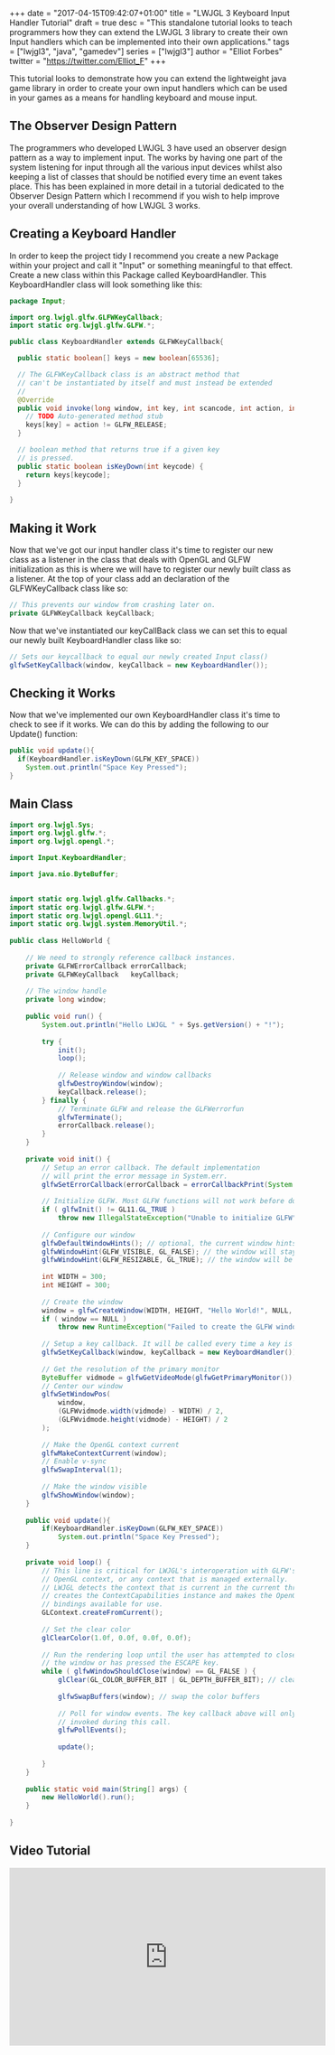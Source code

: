 +++
date = "2017-04-15T09:42:07+01:00"
title = "LWJGL 3 Keyboard Input Handler Tutorial"
draft = true
desc = "This standalone tutorial looks to teach programmers how they can extend the LWJGL 3 library to create their own Input handlers which can be implemented into their own applications."
tags = ["lwjgl3", "java", "gamedev"]
series = ["lwjgl3"]
author = "Elliot Forbes"
twitter = "https://twitter.com/Elliot_F"
+++

<p>This tutorial looks to demonstrate how you can extend the lightweight java game library in order to create your own input handlers which can be used in your games as a means for handling keyboard and mouse input.</p>

<h2>The Observer Design Pattern</h2>

<p>The programmers who developed LWJGL 3 have used an observer design pattern as a way to implement input. The works by having one part of the system listening for input through all the various input devices whilst also keeping a list of classes that should be notified every time an event takes place. This has been explained in more detail in a tutorial dedicated to the Observer Design Pattern which I recommend if you wish to help improve your overall understanding of how LWJGL 3 works.</p>

<h2>Creating a Keyboard Handler</h2>

<p>In order to keep the project tidy I recommend you create a new Package within your project and call it "Input" or something meaningful to that effect. Create a new class within this Package called KeyboardHandler. This KeyboardHandler class will look something like this:</p>

~~~java
package Input;

import org.lwjgl.glfw.GLFWKeyCallback;
import static org.lwjgl.glfw.GLFW.*;

public class KeyboardHandler extends GLFWKeyCallback{

  public static boolean[] keys = new boolean[65536];

  // The GLFWKeyCallback class is an abstract method that
  // can't be instantiated by itself and must instead be extended
  // 
  @Override
  public void invoke(long window, int key, int scancode, int action, int mods) {
    // TODO Auto-generated method stub
    keys[key] = action != GLFW_RELEASE;
  }

  // boolean method that returns true if a given key
  // is pressed.
  public static boolean isKeyDown(int keycode) {
    return keys[keycode];
  }
	
}
~~~

<h2>Making it Work</h2>

<p>Now that we've got our input handler class it's time to register our new class as a listener in the class that deals with OpenGL and GLFW initialization as this is where we will have to register our newly built class as a listener. At the top of your class add an declaration of the GLFWKeyCallback class like so:</p>

~~~java
// This prevents our window from crashing later on.
private GLFWKeyCallback keyCallback;
~~~

<p>Now that we've instantiated our keyCallBack class we can set this to equal our newly built KeyboardHandler class like so:</p>

~~~java
// Sets our keycallback to equal our newly created Input class()
glfwSetKeyCallback(window, keyCallback = new KeyboardHandler());		
~~~

<h2>Checking it Works</h2>

<p>Now that we've implemented our own KeyboardHandler class it's time to check to see if it works. We can do this by adding the following to our Update() function:</p>

~~~java
public void update(){
  if(KeyboardHandler.isKeyDown(GLFW_KEY_SPACE))
    System.out.println("Space Key Pressed");
}
~~~

<h2>Main Class</h2>

~~~java
import org.lwjgl.Sys;
import org.lwjgl.glfw.*;
import org.lwjgl.opengl.*;

import Input.KeyboardHandler;

import java.nio.ByteBuffer;
 

import static org.lwjgl.glfw.Callbacks.*;
import static org.lwjgl.glfw.GLFW.*;
import static org.lwjgl.opengl.GL11.*;
import static org.lwjgl.system.MemoryUtil.*;
 
public class HelloWorld {
 
    // We need to strongly reference callback instances.
    private GLFWErrorCallback errorCallback;
    private GLFWKeyCallback   keyCallback;
 
    // The window handle
    private long window;
 
    public void run() {
        System.out.println("Hello LWJGL " + Sys.getVersion() + "!");
 
        try {
            init();
            loop();
 
            // Release window and window callbacks
            glfwDestroyWindow(window);
            keyCallback.release();
        } finally {
            // Terminate GLFW and release the GLFWerrorfun
            glfwTerminate();
            errorCallback.release();
        }
    }
 
    private void init() {
        // Setup an error callback. The default implementation
        // will print the error message in System.err.
        glfwSetErrorCallback(errorCallback = errorCallbackPrint(System.err));
 
        // Initialize GLFW. Most GLFW functions will not work before doing this.
        if ( glfwInit() != GL11.GL_TRUE )
            throw new IllegalStateException("Unable to initialize GLFW");
 
        // Configure our window
        glfwDefaultWindowHints(); // optional, the current window hints are already the default
        glfwWindowHint(GLFW_VISIBLE, GL_FALSE); // the window will stay hidden after creation
        glfwWindowHint(GLFW_RESIZABLE, GL_TRUE); // the window will be resizable
 
        int WIDTH = 300;
        int HEIGHT = 300;
 
        // Create the window
        window = glfwCreateWindow(WIDTH, HEIGHT, "Hello World!", NULL, NULL);
        if ( window == NULL )
            throw new RuntimeException("Failed to create the GLFW window");
 
        // Setup a key callback. It will be called every time a key is pressed, repeated or released.
        glfwSetKeyCallback(window, keyCallback = new KeyboardHandler());
 
        // Get the resolution of the primary monitor
        ByteBuffer vidmode = glfwGetVideoMode(glfwGetPrimaryMonitor());
        // Center our window
        glfwSetWindowPos(
            window,
            (GLFWvidmode.width(vidmode) - WIDTH) / 2,
            (GLFWvidmode.height(vidmode) - HEIGHT) / 2
        );
 
        // Make the OpenGL context current
        glfwMakeContextCurrent(window);
        // Enable v-sync
        glfwSwapInterval(1);
 
        // Make the window visible
        glfwShowWindow(window);
    }
    
    public void update(){
    	if(KeyboardHandler.isKeyDown(GLFW_KEY_SPACE))
    		System.out.println("Space Key Pressed");
    }
 
    private void loop() {
        // This line is critical for LWJGL's interoperation with GLFW's
        // OpenGL context, or any context that is managed externally.
        // LWJGL detects the context that is current in the current thread,
        // creates the ContextCapabilities instance and makes the OpenGL
        // bindings available for use.
        GLContext.createFromCurrent();
 
        // Set the clear color
        glClearColor(1.0f, 0.0f, 0.0f, 0.0f);
 
        // Run the rendering loop until the user has attempted to close
        // the window or has pressed the ESCAPE key.
        while ( glfwWindowShouldClose(window) == GL_FALSE ) {
            glClear(GL_COLOR_BUFFER_BIT | GL_DEPTH_BUFFER_BIT); // clear the framebuffer
 
            glfwSwapBuffers(window); // swap the color buffers
 
            // Poll for window events. The key callback above will only be
            // invoked during this call.
            glfwPollEvents();
            
            update();
            
        }
    }
 
    public static void main(String[] args) {
        new HelloWorld().run();
    }
 
}
~~~

<h2>Video Tutorial</h2>

<iframe width="560" height="315" src="https://www.youtube.com/embed/_6b73ZxlQOg" frameborder="0" allowfullscreen></iframe>